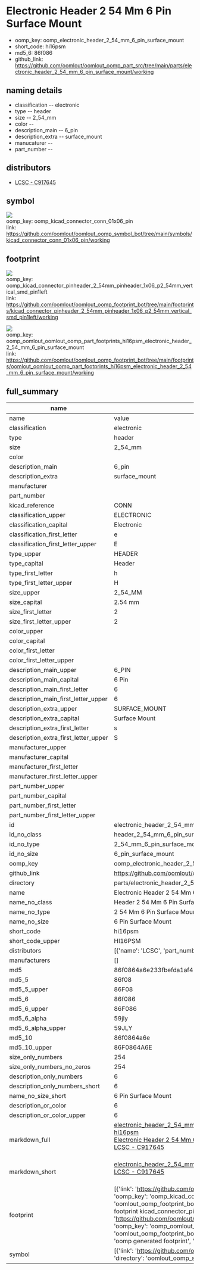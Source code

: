 # Electronic Header 2 54 Mm 6 Pin Surface Mount

  
* oomp_key: oomp_electronic_header_2_54_mm_6_pin_surface_mount 
* short_code: hi16psm
* md5_6: 86f086  
* github_link: https://github.com/oomlout/oomlout_oomp_part_src/tree/main/parts/electronic_header_2_54_mm_6_pin_surface_mount/working  
## naming details
* classification -- electronic
* type -- header
* size -- 2_54_mm
* color -- 
* description_main -- 6_pin
* description_extra -- surface_mount
* manucaturer -- 
* part_number -- 

## distributors
* [LCSC - C917645](https://lcsc.com/product-detail/C917645.html)   


## symbol

![](symbol/{index}/working/working_600.png)  
oomp_key: oomp_kicad_connector_conn_01x06_pin  
link: https://github.com/oomlout/oomlout_oomp_symbol_bot/tree/main/symbols/kicad_connector_conn_01x06_pin/working  

## footprint

![](footprint/{index}/working/working_600.png)  
oomp_key: oomp_kicad_connector_pinheader_2_54mm_pinheader_1x06_p2_54mm_vertical_smd_pin1left  
link: https://github.com/oomlout/oomlout_oomp_footprint_bot/tree/main/footprints/kicad_connector_pinheader_2_54mm_pinheader_1x06_p2_54mm_vertical_smd_pin1left/working  

![](footprint/{index}/working/working_600.png)  
oomp_key: oomp_oomlout_oomlout_oomp_part_footprints_hi16psm_electronic_header_2_54_mm_6_pin_surface_mount  
link: https://github.com/oomlout/oomlout_oomp_footprint_bot/tree/main/footprints/oomlout_oomlout_oomp_part_footprints_hi16psm_electronic_header_2_54_mm_6_pin_surface_mount/working  

## full_summary
| name | value | 
| --- | --- | 
| name | value | 
| classification | electronic | 
| type | header | 
| size | 2_54_mm | 
| color |  | 
| description_main | 6_pin | 
| description_extra | surface_mount | 
| manufacturer |  | 
| part_number |  | 
| kicad_reference | CONN | 
| classification_upper | ELECTRONIC | 
| classification_capital | Electronic | 
| classification_first_letter | e | 
| classification_first_letter_upper | E | 
| type_upper | HEADER | 
| type_capital | Header | 
| type_first_letter | h | 
| type_first_letter_upper | H | 
| size_upper | 2_54_MM | 
| size_capital | 2.54 mm | 
| size_first_letter | 2 | 
| size_first_letter_upper | 2 | 
| color_upper |  | 
| color_capital |  | 
| color_first_letter |  | 
| color_first_letter_upper |  | 
| description_main_upper | 6_PIN | 
| description_main_capital | 6 Pin | 
| description_main_first_letter | 6 | 
| description_main_first_letter_upper | 6 | 
| description_extra_upper | SURFACE_MOUNT | 
| description_extra_capital | Surface Mount | 
| description_extra_first_letter | s | 
| description_extra_first_letter_upper | S | 
| manufacturer_upper |  | 
| manufacturer_capital |  | 
| manufacturer_first_letter |  | 
| manufacturer_first_letter_upper |  | 
| part_number_upper |  | 
| part_number_capital |  | 
| part_number_first_letter |  | 
| part_number_first_letter_upper |  | 
| id | electronic_header_2_54_mm_6_pin_surface_mount | 
| id_no_class | header_2_54_mm_6_pin_surface_mount | 
| id_no_type | 2_54_mm_6_pin_surface_mount | 
| id_no_size | 6_pin_surface_mount | 
| oomp_key | oomp_electronic_header_2_54_mm_6_pin_surface_mount | 
| github_link | https://github.com/oomlout/oomlout_oomp_part_src/tree/main/parts/electronic_header_2_54_mm_6_pin_surface_mount/working | 
| directory | parts/electronic_header_2_54_mm_6_pin_surface_mount | 
| name | Electronic Header 2 54 Mm 6 Pin Surface Mount | 
| name_no_class | Header 2 54 Mm 6 Pin Surface Mount | 
| name_no_type | 2 54 Mm 6 Pin Surface Mount | 
| name_no_size | 6 Pin Surface Mount | 
| short_code | hi16psm | 
| short_code_upper | HI16PSM | 
| distributors | [{'name': 'LCSC', 'part_number': 'C917645', 'link': 'https://lcsc.com/product-detail/C917645.html', 'id': 'distributor_lcsc'}] | 
| manufacturers | [] | 
| md5 | 86f0864a6e233fbefda1af42f4e8feb7 | 
| md5_5 | 86f08 | 
| md5_5_upper | 86F08 | 
| md5_6 | 86f086 | 
| md5_6_upper | 86F086 | 
| md5_6_alpha | 59jly | 
| md5_6_alpha_upper | 59JLY | 
| md5_10 | 86f0864a6e | 
| md5_10_upper | 86F0864A6E | 
| size_only_numbers | 254 | 
| size_only_numbers_no_zeros | 254 | 
| description_only_numbers | 6 | 
| description_only_numbers_short | 6 | 
| name_no_size_short | 6 Pin Surface Mount | 
| description_or_color | 6 | 
| description_or_color_upper | 6 | 
| markdown_full | [electronic_header_2_54_mm_6_pin_surface_mount](https://github.com/oomlout/oomlout_oomp_part_src/tree/main/parts/electronic_header_2_54_mm_6_pin_surface_mount/working)<br>[hi16psm](https://github.com/oomlout/oomlout_oomp_part_src/tree/main/parts/electronic_header_2_54_mm_6_pin_surface_mount/working)<br>[Electronic Header 2 54 Mm 6 Pin Surface Mount](https://github.com/oomlout/oomlout_oomp_part_src/tree/main/parts/electronic_header_2_54_mm_6_pin_surface_mount/working)<br>[LCSC - C917645<br>](https://lcsc.com/product-detail/C917645.html)<br> | 
| markdown_short | [electronic_header_2_54_mm_6_pin_surface_mount](https://github.com/oomlout/oomlout_oomp_part_src/tree/main/parts/electronic_header_2_54_mm_6_pin_surface_mount/working)<br>[LCSC - C917645<br>](https://lcsc.com/product-detail/C917645.html)<br> | 
| footprint | [{'link': 'https://github.com/oomlout/oomlout_oomp_footprint_bot/tree/main/foootprntss/kicad_connector_pinheader_2_54mm_pinheader_1x06_p2_54mm_vertical_smd_pin1left', 'oomp_key': 'oomp_kicad_connector_pinheader_2_54mm_pinheader_1x06_p2_54mm_vertical_smd_pin1left', 'directory': 'oomlout_oomp_footprint_bot/footprints/kicad_connector_pinheader_2_54mm_pinheader_1x06_p2_54mm_vertical_smd_pin1left//working/working.kicad_mod', 'note': 'source footprint kicad_connector_pinheader_2_54mm_pinheader_1x06_p2_54mm_vertical_smd_pin1left', 'index': 0}, {'link': 'https://github.com/oomlout/oomlout_oomp_footprint_bot/tree/main/foootprntss/oomlout_oomlout_oomp_part_footprints_hi16psm_electronic_header_2_54_mm_6_pin_surface_mount', 'oomp_key': 'oomp_oomlout_oomlout_oomp_part_footprints_hi16psm_electronic_header_2_54_mm_6_pin_surface_mount', 'directory': 'oomlout_oomp_footprint_bot/footprints/oomlout_oomlout_oomp_part_footprints_hi16psm_electronic_header_2_54_mm_6_pin_surface_mount//working/working.kicad_mod', 'note': 'oomp generated footprint', 'index': 1}] | 
| symbol | [{'link': 'https://github.com/oomlout/oomlout_oomp_symbol_bot/tree/main/symbols/kicad_connector_conn_01x06_pin', 'oomp_key': 'oomp_kicad_connector_conn_01x06_pin', 'directory': 'oomlout_oomp_symbol_bot/symbols/kicad_connector_conn_01x06_pin//working/working.kicad_sym', 'index': 0}] | 

